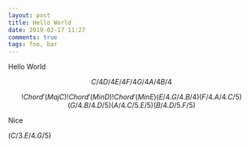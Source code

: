 ```yaml
---
layout: post
title: Hello World
date: 2019-02-17 11:27
comments: true
tags: foo, bar
---
```


Hello World

$$
C/4
D/4
E/4
F/4
G/4
A/4
B/4
$$

$$
!Chord' (Maj C)
!Chord' (Min D)
!Chord' (Min E)
(E/4.G/4.B/4)
(F/4.A/4.C/5)
(G/4.B/4.D/5)
(A/4.C/5.E/5)
(B/4.D/5.F/5)
$$

Nice

$(C/3.E/4.G/5)$


